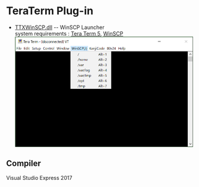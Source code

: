 # TeraTerm Plug-in

  - [TTXWinSCP.dll](https://github.com/hkanou/TTXSamples/tree/main/Release) -- WinSCP Launcher  
    system requirements : [Tera Term 5](https://teratermproject.github.io/), [WinSCP](https://winscp.net/eng/download.php)  
    ![TTXWinSCP Image](image/TTXWinSCP.png)

## Compiler

  Visual Studio Express 2017
